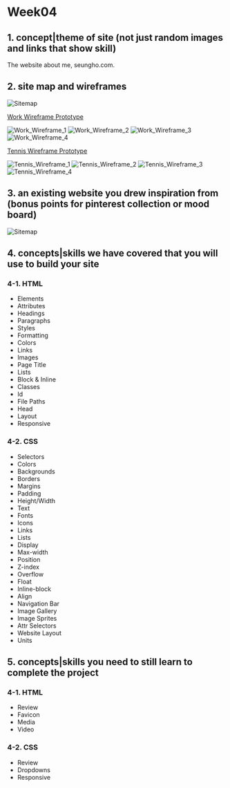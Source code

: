 # Week04

## 1. concept|theme of site (not just random images and links that show skill)

The website about me, seungho.com.

## 2. site map and wireframes

![Sitemap](./Assets/Sitemap.png)

<a href="https://www.figma.com/proto/b9tdhg9q64ka04KFMAMQ7J/DM-UY-2193-Intro-to-Web-Development?page-id=0%3A1&type=design&node-id=13-31&viewport=158%2C-651%2C0.18&t=G81eDzx9lISq16DH-1&scaling=scale-down&starting-point-node-id=13%3A31&show-proto-sidebar=1&mode=design">Work Wireframe Prototype</a>

![Work_Wireframe_1](./Assets/Work%20Wireframe%201.png)
![Work_Wireframe_2](./Assets/Work%20Wireframe%202.png)
![Work_Wireframe_3](./Assets/Work%20Wireframe%203.png)
![Work_Wireframe_4](./Assets/Work%20Wireframe%204.png)

<a href="https://www.figma.com/proto/b9tdhg9q64ka04KFMAMQ7J/DM-UY-2193-Intro-to-Web-Development?page-id=0%3A1&type=design&node-id=15-148&viewport=158%2C-651%2C0.18&t=G81eDzx9lISq16DH-1&scaling=scale-down&starting-point-node-id=15%3A148&show-proto-sidebar=1&mode=design">Tennis Wireframe Prototype</a>

![Tennis_Wireframe_1](./Assets/Tennis%20Wireframe%201.png)
![Tennis_Wireframe_2](./Assets/Tennis%20Wireframe%202.png)
![Tennis_Wireframe_3](./Assets/Tennis%20Wireframe%203.png)
![Tennis_Wireframe_4](./Assets/Tennis%20Wireframe%204.png)

## 3. an existing website you drew inspiration from (bonus points for pinterest collection or mood board)

![Sitemap](./Assets/Moodboard.png)

## 4. concepts|skills we have covered that you will use to build your site

### 4-1. HTML

- Elements
- Attributes
- Headings
- Paragraphs
- Styles
- Formatting
- Colors
- Links
- Images
- Page Title
- Lists
- Block & Inline
- Classes
- Id
- File Paths
- Head
- Layout
- Responsive

### 4-2. CSS

- Selectors
- Colors
- Backgrounds
- Borders
- Margins
- Padding
- Height/Width
- Text
- Fonts
- Icons
- Links
- Lists
- Display
- Max-width
- Position
- Z-index
- Overflow
- Float
- Inline-block
- Align
- Navigation Bar
- Image Gallery
- Image Sprites
- Attr Selectors
- Website Layout
- Units

## 5. concepts|skills you need to still learn to complete the project

### 4-1. HTML

- Review
- Favicon
- Media
- Video

### 4-2. CSS

- Review
- Dropdowns
- Responsive

